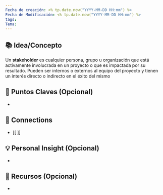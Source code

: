 ```yaml
---
Fecha de creación: <% tp.date.now("YYYY-MM-DD HH:mm") %>
Fecha de Modificación: <% tp.date.now("YYYY-MM-DD HH:mm") %>
tags: 
Tema:
---
```



## 📚 Idea/Concepto 

Un **stakeholder** es cualquier persona, grupo u organización que está activamente involucrada en un proyecto o que es impactada por su resultado. Pueden ser internos o externos al equipo del proyecto y tienen un interés directo o indirecto en el éxito del mismo
## 📌 Puntos Claves (Opcional)
- 

## 🔗 Connections
- [[ ]]

## 💡 Personal Insight (Opcional)
- 
## 🧾 Recursos (Opcional)
- 